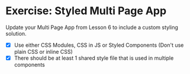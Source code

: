# Exercise: Styled Multi Page App

Update your Multi Page App from Lesson 6 to include a custom styling solution.

- [x] Use either CSS Modules, CSS in JS or Styled Components (Don't use plain CSS or inline CSS)
- [x] There should be at least 1 shared style file that is used in multiple components
